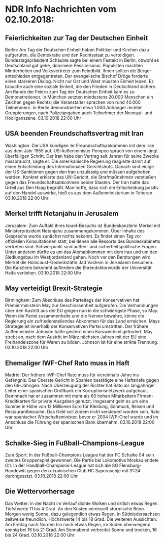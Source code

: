 # NDR Info Nachrichten vom 02.10.2018:


## Feierlichkeiten zur Tag der Deutschen Einheit
Berlin: Am Tag der Deutschen Einheit haben Politiker und Kirchen dazu aufgerufen, die Demokratie und den Rechtsstaat zu verteidigen. Bundestagspräsident Schäuble sagte bei einem Festakt in Berlin, obwohl es Deutschland gut gehe, dominiere Pessimismus. Populisten machten Minderheiten und Volksvertreter zum Feindbild. Ihnen sollten die Bürger entschieden entgegentreten. Der evangelische Bischof Dröge forderte einen stärkeren Dialog. Nicht nur Ost und West müssten Einheit leben. Es brauche auch eine soziale Einheit, die den Frieden in Deutschland sichere. Am Rande der Feiern zum Tag der Deutschen Einheit kam es zu Demonstrationen. In München setzten mindestens 20.000 Menschen ein Zeichen gegen Rechts; die Veranstalter sprachen von rund 40.000 Teilnehmern. In Berlin demonstrierten etwa 1.000 Anhänger rechter Gruppierungen, nach Polizeiangaben auch Teilnehmer der Neonazi- und Hooliganszene. 03.10.2018 22:00 Uhr 

## USA beenden Freundschaftsvertrag mit Iran
Washington: Die USA kündigen ihr Freundschaftsabkommen mit dem Iran aus dem Jahr 1955 auf. US-Außenminister Pompeo sprach von einem längt überfälligen Schritt. Der Iran habe den Vertrag seit Jahren für seine Zwecke missbraucht, sagte er. Die amerikanische Regierung reagierte damit auf einen Entscheidung des Internationalen Gerichtshofs. Danach sind einige der US-Sanktionen gegen den Iran unzulässig und müssen aufgehoben werden. Konkret erklärte das UN-Gericht, die Strafmaßnahmen verstießen gegen das Freundschaftsabkommen beider Staaten. Der Iran hatte das Urteil aus Den Haag begrüßt. Man hoffe, dass sich die Entscheidung positiv auf den Handel auswirke, hieß es aus dem Außenministerium in Teheran. 03.10.2018 22:00 Uhr 

## Merkel trifft Netanjahu in Jerusalem
Jerusalem: Zum Auftakt ihres Israel-Besuchs ist Bundeskanzlerin Merkel mit Ministerpräsident Netanjahu zusammengekommen. Über Inhalte des Gesprächs wurde zunächst nichts bekannt. Es findet einen Tag vor offiziellen Konsultationen statt, bei denen alle Ressorts des Bundeskabinetts vertreten sind. Schwerpunkt sind außen- und sicherheitspolitische Fragen. Unter anderem dürfte es um das Atomabkommen mit dem Iran und um den Siedlungsbau im Westjordanland gehen. Noch vor den Beratungen wird Merkel die Holocaust-Gedenkstätte Jad Vashem in Jeruslaem besuchen. Die Kanzlerin bekommt außerdem die Ehrendoktorwürde der Universität Haifa verliehen. 03.10.2018 22:00 Uhr 

## May verteidigt Brexit-Strategie
Birmingham: Zum Abschluss des Parteitags der Konservativen hat Premierministerin May zur Geschlossenheit aufgerufen. Die Verhandlungen über den Austritt aus der EU gingen nun in die schwierigste Phase, so May. Wenn die Partei zusammenhalte und die Nerven bewahre, könne die Regierung ein zufriedenstellendes Abkommen für das Land erreichen. Mays Strategie ist innerhalb der Konservativen Partei umstritten. Der frühere Außenminister Johnson hatte gestern einen Kurswechsel gefordert. May strebt an, nach dem Austritt im März nächsten Jahres mit der EU eine Freihandelszone für Waren zu bilden. Johnson ist für eine strikte Trennung. 03.10.2018 22:00 Uhr 

## Ehemaliger IWF-Chef Rato muss in Haft
Madrid: Der frühere IWF-Chef Rato muss für viereinhalb Jahre ins Gefängnis. Das Oberste Gericht in Spanien bestätigte eine Haftstrafe gegen den 69-Jährigen. Nach Überzeugung der Richter hat Rato als langjähriger Leiter einer spanischen Großbank ein Korruptionsnetzwerk aufgebaut. Demnnach hat er zusammen mit mehr als 60 hohen Mitarbeitern Firmen-Kreditkarten für private Ausgaben genutzt. Insgesamt geht es um eine Summe in Höhe von 12 Millionen Euro für Kleidung, Schmuck, Reisen und Restaurantbesuche. Das Geld soll zudem nicht versteuert worden sein. Rato war spanischer Wirtschaftsminister, bevor er 2004 IWF-Chef wurde und im Anschluss die Führung der spanischen Bank übernahm. 03.10.2018 22:00 Uhr 

## Schalke-Sieg in Fußball-Champions-League
Zum Sport: In der Fußball-Champions League hat der FC Schalke 04 sein zweites Gruppenspiel gewonnen. Die Partie bei Lokomotive Moskau endete 0:1. In der Handball-Champions-League hat sich die SG Flensburg-Handewitt gegen den ukrainischen Club HC Saporoschje mit 31:24 durchgesetzt. 03.10.2018 22:00 Uhr 

## Die Wettervorhersage
Das Wetter: In der Nacht im Verlauf dichte Wolken und örtlich etwas Regen. Tiefstwerte 11 bis 4 Grad. An den Küsten vereinzelt stürmische Böen. Morgen wenig Sonne, dazu gelegentlich etwas Regen, in Südniedersachsen zeitweise freundlich. Höchstwerte 14 bis 18 Grad. Die weiteren Aussichten: Am Freitag nach Norden hin noch etwas Regen, im Süden überwiegend sonnig bei 16 bis 21 Grad. Am Sonnabend verbreitet Sonne und trocken, 16 bis 24 Grad. 03.10.2018 22:00 Uhr 
